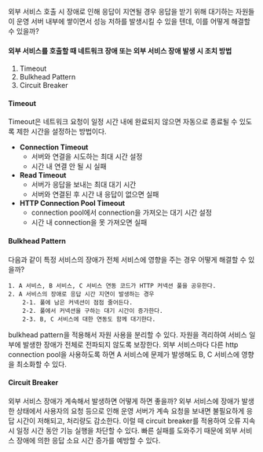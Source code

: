외부 서비스 호출 시 장애로 인해 응답이 지연될 경우 응답을 받기 위해 대기하는 자원들이 운영 서버 내부에 쌓이면서 성능 저하를 발생시킬 수 있을 텐데, 이를 어떻게 해결할 수 있을까?

#### 외부 서비스를 호출할 때 네트워크 장애 또는 외부 서비스 장애 발생 시 조치 방법
1. Timeout
2. Bulkhead Pattern
3. Circuit Breaker

#### Timeout
Timeout은 네트워크 요청이 일정 시간 내에 완료되지 않으면 자동으로 종료될 수 있도록 제한 시간을 설정하는 방법이다.

- **Connection Timeout**
  - 서버와 연결을 시도하는 최대 시간 설정
  - 시간 내 연결 안 될 시 실패
- **Read Timeout**
  - 서버가 응답을 보내는 최대 대기 시간
  - 서버와 연결된 후 시간 내 응답이 없으면 실패
- **HTTP Connection Pool Timeout**
  - connection pool에서 connection을 가져오는 대기 시간 설정
  - 시간 내 connection을 못 가져오면 실패


#### Bulkhead Pattern
다음과 같이 특정 서비스의 장애가 전체 서비스에 영향을 주는 경우 어떻게 해결할 수 있을까?

```
1. A 서비스, B 서비스, C 서비스 연동 코드가 HTTP 커넥션 풀을 공유한다.
2. A 서비스의 장애로 응답 시간 지연이 발생하는 경우
    2-1. 풀에 남은 커넥션이 점점 줄어든다.
    2-2. 풀에서 커넥션을 구하는 대기 시간이 증가한다.
    2-3. B, C 서비스에 대한 연동도 함께 대기한다.
```

bulkhead pattern을 적용해서 자원 사용을 분리할 수 있다. 자원을 격리하여 서비스 일부에 발생한 장애가 전체로 전파되지 않도록 보장한다.
외부 서비스마다 다른 http connection pool을 사용하도록 하면 A 서비스에 문제가 발생해도 B, C 서비스에 영향을 최소화할 수 있다.


#### Circuit Breaker
외부 서비스 장애가 계속해서 발생하면 어떻게 하면 좋을까?
외부 서비스에 장애가 발생한 상태에서 사용자의 요청 등으로 인해 운영 서버가 계속 요청을 보내면 불필요하게 응답 시간이 저해되고, 처리량도 감소한다.
이럴 때 circuit breaker를 적용하여 오류 지속 시 일정 시간 동안 기능 실행을 차단할 수 있다.
빠른 실패를 도와주기 때문에 외부 서비스 장애에 의한 응답 소요 시간 증가를 예방할 수 있다.

